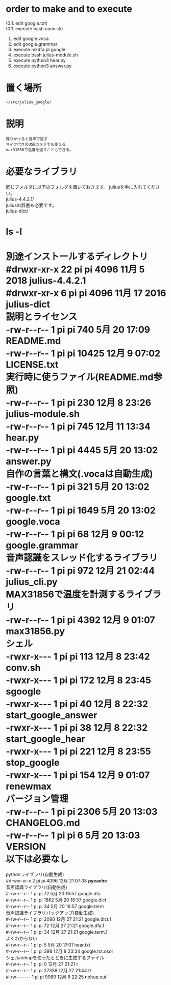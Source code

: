 order to make and to execute   
=============================  
  
(0.1. edit google.txt)  
(0.1. execute bash conv.sh)  
1. edit google.voca  
2. edit google.grammar  
3. execute mkdfa.pl google  
4. execute bash julius-module.sh  
5. execute python3 hear.py  
6. execute python3 answer.py  
  
置く場所  
========  
	~/src/julius_google/  
  
説明  
=====  
	喋りかけると音声で返す  
	マイク付きのUSBカメラでも使える  
	max31856で温度を返すこともできる。  
  
必要なライブラリ  
================  
同じフォルダに以下のフォルダを置いておきます。
	juliusを手に入れてください。  
	  julius-4.4.2.1/  
	juliusの辞書も必要です。  
	  julius-dict/  
  
ls -l 
=====  
別途インストールするディレクトリ  
	#drwxr-xr-x 22 pi pi  4096 11月  5  2018 julius-4.4.2.1  
	#drwxr-xr-x  6 pi pi  4096 11月 17  2016 julius-dict  
説明とライセンス  
	-rw-r--r--  1 pi pi   740  5月 20 17:09 README.md  
	-rw-r--r--  1 pi pi 10425 12月  9 07:02 LICENSE.txt  
実行時に使うファイル(README.md参照)  
	-rw-r--r--  1 pi pi   230 12月  8 23:26 julius-module.sh  
	-rw-r--r--  1 pi pi   745 12月 11 13:34 hear.py  
	-rw-r--r--  1 pi pi  4445  5月 20 13:02 answer.py  
自作の言葉と構文(.vocaは自動生成)  
	-rw-r--r--  1 pi pi   321  5月 20 13:02 google.txt  
	-rw-r--r--  1 pi pi  1649  5月 20 13:02 google.voca  
	-rw-r--r--  1 pi pi    68 12月  9 00:12 google.grammar  
音声認識をスレッド化するライブラリ  
	-rw-r--r--  1 pi pi   972 12月 21 02:44 julius_cli.py  
MAX31856で温度を計測するライブラリ  
	-rw-r--r--  1 pi pi  4392 12月  9 01:07 max31856.py  
シェル  
	-rwxr-x---  1 pi pi   113 12月  8 23:42 conv.sh  
	-rwxr-x---  1 pi pi   172 12月  8 23:45 sgoogle  
	-rwxr-x---  1 pi pi    40 12月  8 22:32 start_google_answer  
	-rwxr-x---  1 pi pi    38 12月  8 22:32 start_google_hear  
	-rwxr-x---  1 pi pi   221 12月  8 23:55 stop_google  
	-rwxr-x---  1 pi pi   154 12月  9 01:07 renewmax  
バージョン管理  
	-rw-r--r--  1 pi pi  2306  5月 20 13:03 CHANGELOG.md  
	-rw-r--r--  1 pi pi     6  5月 20 13:03 VERSION  
以下は必要なし  
==============  
pythonライブラリ(自動生成)  
	#drwxr-xr-x  2 pi pi  4096 12月 21 07:38 __pycache__  
音声認識ライブラリ(自動生成)  
	#-rw-r--r--  1 pi pi    72  5月 20 16:57 google.dfa  
	#-rw-r--r--  1 pi pi  1862  5月 20 16:57 google.dict  
	#-rw-r--r--  1 pi pi    34  5月 20 16:57 google.term  
音声認識ライブラリバックアップ(自動生成)  
	#-rw-r--r--  1 pi pi  2088 12月 27 21:21 google.dict.1  
	#-rw-r--r--  1 pi pi    72 12月 27 21:21 google.dfa.1  
	#-rw-r--r--  1 pi pi    34 12月 27 21:21 google.term.1  
よくわからない  
	#-rw-r--r--  1 pi pi     5  5月 20 17:01 hear.txt  
	#-rw-r--r--  1 pi pi   398 12月  8 23:34 google.txt.osoi  
シェルnohupを使ったとときに生成するファイル  
	#-rw-r--r--  1 pi pi     0 12月 27 21:21 t  
	#-rw-r--r--  1 pi pi 27338 12月 27 21:44 tt  
	#-rw-------  1 pi pi  9980 12月  8 22:25 nohup.out  
  
